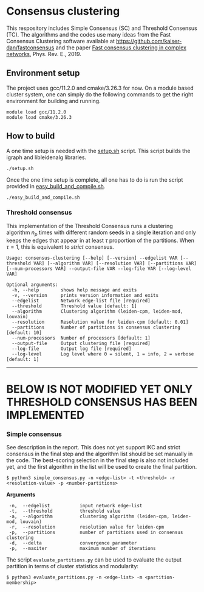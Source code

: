 # Consensus clustering

This respository includes Simple Consensus (SC) and Threshold Consensus (TC). The algorithms and the codes use many ideas from the Fast Consensus Clustering software available at https://github.com/kaiser-dan/fastconsensus and the paper [Fast consensus clustering in complex networks](https://arxiv.org/pdf/1902.04014.pdf), Phys. Rev. E., 2019.

## Environment setup
The project uses gcc/11.2.0 and cmake/3.26.3 for now. On a module based cluster system, one can simply do the following commands to get the right environment for building and running.
```
module load gcc/11.2.0
module load cmake/3.26.3
```

## How to build
A one time setup is needed with the [setup.sh](setup.sh) script. This script builds the igraph and libleidenalg libraries.
```
./setup.sh
```

Once the one time setup is complete, all one has to do is run the script provided in [easy_build_and_compile.sh](easy_build_and_compile.sh).
```
./easy_build_and_compile.sh
```


### Threshold consensus
This implementation of the Threshold Consensus runs a clustering algorithm $n_p$ times with different random seeds in a single iteration and only keeps the edges that appear in at least $\tau$ proportion of the partitions. When $\tau=1$, this is equivalent to *strict* consensus.
```
Usage: consensus-clustering [--help] [--version] --edgelist VAR [--threshold VAR] [--algorithm VAR] [--resolution VAR] [--partitions VAR] [--num-processors VAR] --output-file VAR --log-file VAR [--log-level VAR]

Optional arguments:
  -h, --help        shows help message and exits
  -v, --version     prints version information and exits
  --edgelist        Network edge-list file [required]
  --threshold       Threshold value [default: 1]
  --algorithm       Clustering algorithm (leiden-cpm, leiden-mod, louvain)
  --resolution      Resolution value for leiden-cpm [default: 0.01]
  --partitions      Number of partitions in consensus clustering [default: 10]
  --num-processors  Number of processors [default: 1]
  --output-file     Output clustering file [required]
  --log-file        Output log file [required]
  --log-level       Log level where 0 = silent, 1 = info, 2 = verbose [default: 1]
```

---
# BELOW IS NOT MODIFIED YET ONLY THRESHOLD CONSENSUS HAS BEEN IMPLEMENTED

### Simple consensus
See description in the report. This does not yet support IKC and strict consensus in the final step and the algorithm list should be set manually in the code. The best-scoring selection in the final step is also not included yet, and the first algorithm in the list will be used to create the final partition.
```
$ python3 simple_consensus.py -n <edge-list> -t <threshold> -r <resolution-value> -p <number-partitions>
```
**Arguments**
```
 -n,  --edgelist           input network edge-list
 -t,  --threshold          threshold value
 -a,  --algorithm          clustering algorithm (leiden-cpm, leiden-mod, louvain)
 -r,  --resolution         resolution value for leiden-cpm
 -p,  --partitions         number of partitions used in consensus clustering
 -d,  --delta              convergence parameter
 -p,  --maxiter            maximum number of iterations
```
The script `evaluate_partitions.py` can be used to evaluate the output partition in terms of cluster statistics and modularity:
```
$ python3 evaluate_partitions.py -n <edge-list> -m <partition-membership>
```

